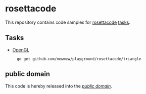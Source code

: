 rosettacode
===========

This repository contains code samples for [rosettacode][] [tasks][].

[rosettacode]: http://rosettacode.org/
[tasks]: http://rosettacode.org/wiki/Category:Programming_Tasks

Tasks
-----

* [OpenGL][]

		go get github.com/mewmew/playground/rosettacode/triangle

[OpenGL]: http://rosettacode.org/wiki/OpenGL

public domain
-------------

This code is hereby released into the *[public domain][]*.

[public domain]: https://creativecommons.org/publicdomain/zero/1.0/
